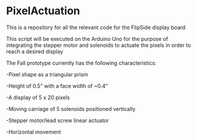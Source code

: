 # PixelActuation
This is a repository for all the relevant code for the FlipSide display board 

This script will be executed on the Arduino Uno for the purpose of integrating 
the stepper motor and solenoids to actuate the pixels in order to reach a 
desired display 

The Fall prototype currently has the following characteristics:

-Pixel shape as a triangular prism

-Height of 0.5" with a face width of ~0.4"

-A display of 5 x 20 pixels

-Moving carriage of 5 solenoids positioned vertically

-Stepper motor/lead screw linear actuator

-Horizontal movement
